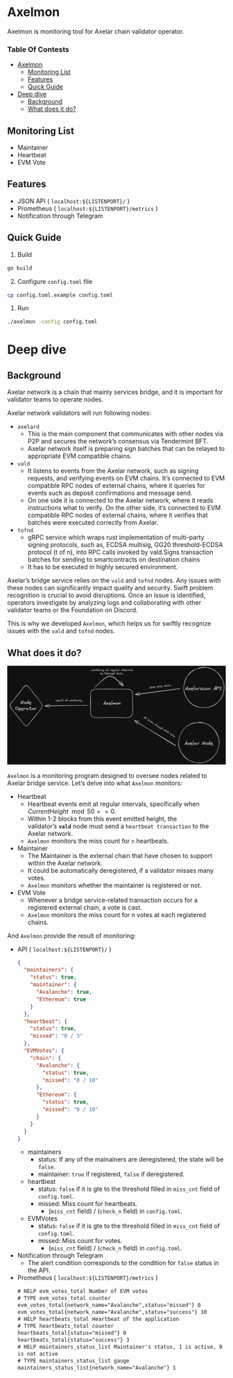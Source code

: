 # Axelmon

Axelmon is monitoring tool for Axelar chain validator operator.

### Table Of Contests

- [Axelmon](#axelmon)
  - [Monitoring List](#monitoring-list)
  - [Features](#features)
  - [Quick Guide](#quick-guide)
- [Deep dive](#deep-dive)
  - [Background](#background)
  - [What does it do?](#what-does-it-do)

## Monitoring List

- Maintainer
- Heartbeat
- EVM Vote

## Features

- JSON API ( `localhost:${LISTENPORT}/` )
- Prometheus ( `localhost:${LISTENPORT}/metrics` )
- Notification through Telegram

## Quick Guide

1. Build

```bash
go build
```

2. Configure `config.toml` file

```bash
cp config.toml.example config.toml
```

1. Run

```bash
./axelmon -config config.toml
```

# Deep dive

## Background

Axelar network is a chain that mainly services bridge, and it is important for validator teams to operate nodes.

Axelar network validators will run following nodes:

- `axelard`
  - This is the main component that communicates with other nodes via P2P and secures the network’s consensus via Tendermint BFT.
  - Axelar network itself is preparing sign batches that can be relayed to appropriate EVM compatible chains.
- `vald`
  - It listens to events from the Axelar network, such as signing requests, and verifying events on EVM chains. It’s connected to EVM compatible RPC nodes of external chains, where it queries for events such as deposit confirmations and message send.
  - On one side it is connected to the Axelar network, where it reads instructions what to verify. On the other side, it’s connected to EVM compatible RPC nodes of external chains, where it verifies that batches were executed correctly from Axelar.
- `tofnd`
  - gRPC service which wraps rust implementation of multi-party signing protocols, such as, ECDSA multisig, GG20 threshold-ECDSA protocol (t of n), into RPC calls invoked by vald.Signs transaction batches for sending to smartcontracts on destination chains
  - It has to be executed in highly secured environment.

Axelar’s bridge service relies on the `vald` and `tofnd` nodes. Any issues with these nodes can significantly impact quality and security. Swift problem recognition is crucial to avoid disruptions. Once an issue is identified, operators investigate by analyzing logs and collaborating with other validator teams or the Foundation on Discord.

This is why we developed `Axelmon`, which helps us for swiftly recognize issues with the `vald` and `tofnd` nodes.

## **What does it do?**

![diagram](docs/diagram.png)

`Axelmon` is a monitoring program designed to oversee nodes related to Axelar bridge service. Let’s delve into what `Axelmon` monitors:

- Heartbeat
  - Heartbeat events emit at regular intervals, specifically when $CurrentHeight \mod 50 == 0$.
  - Within 1-2 blocks from this event emitted height, the validator’s **`vald`** node must send a `heartbeat transaction` to the Axelar network.
  - `Axelmon` monitors the miss count for `n` heartbeats.
- Maintainer
  - The Maintainer is the external chain that have chosen to support within the Axelar network.
  - It could be automatically deregistered, if a validator misses many votes.
  - `Axelmon` monitors whether the maintainer is registered or not.
- EVM Vote
  - Whenever a bridge service-related transaction occurs for a registered external chain, a vote is cast.
  - `Axelmon` monitors the miss count for n votes at each registered chains.

And `Axelmon` provide the result of monitoring:

- API ( `localhost:${LISTENPORT}/` )
  ```json
  {
    "maintainers": {
      "status": true,
      "maintainer": {
        "Avalanche": true,
        "Ethereum": true
      }
    },
    "heartbeat": {
      "status": true,
      "missed": "0 / 3"
    },
    "EVMVotes": {
      "chain": {
        "Avalanche": {
          "status": true,
          "missed": "0 / 10"
        },
        "Ethereum": {
          "status": true,
          "missed": "0 / 10"
        }
      }
    }
  }
  ```
  - maintainers
    - status: If any of the mainainers are deregistered, the state will be `false`.
    - maintainer: `true` if registered, `false` if deregistered.
  - heartbeat
    - status: `false` if it is gte to the threshold filled in `miss_cnt` field of `config.toml`.
    - missed: Miss count for heartbeats.
      - (`miss_cnt` field) / (`check_n` field) in `config.toml`.
  - EVMVotes
    - status: `false` if it is gte to the threshold filled in `miss_cnt` field of `config.toml`.
    - missed: Miss count for votes.
      - (`miss_cnt` field) / (`check_n` field) in `config.toml`.
- Notification through Telegram
  - The alert condition corresponds to the condition for `false` status in the API.
- Prometheus ( `localhost:${LISTENPORT}/metrics` )
  ```
  # HELP evm_votes_total Number of EVM votes
  # TYPE evm_votes_total counter
  evm_votes_total{network_name="Avalanche",status="missed"} 0
  evm_votes_total{network_name="Avalanche",status="success"} 10
  # HELP heartbeats_total Heartbeat of the application
  # TYPE heartbeats_total counter
  heartbeats_total{status="missed"} 0
  heartbeats_total{status="success"} 3
  # HELP maintainers_status_list Maintainer's status, 1 is active, 0 is not active
  # TYPE maintainers_status_list gauge
  maintainers_status_list{network_name="Avalanche"} 1
  ```
